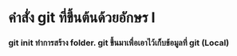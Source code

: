 # คำสั่ง git ที่ขึ้นต้นด้วยอักษร I
### git init ทำการสร้าง folder. git ขึ้นมาเพื่อเอาไว้เก็บข้อมูลที่ git (Local)
